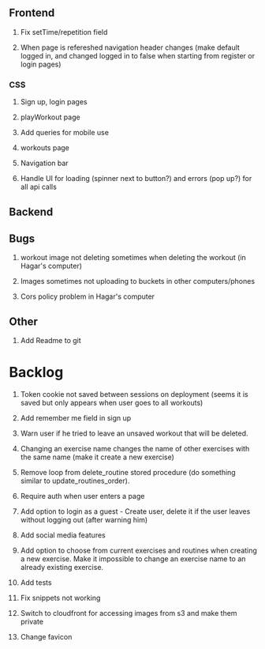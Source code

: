 ## Frontend

1. Fix setTime/repetition field

2. When page is refereshed navigation header changes (make default logged in, and changed logged in to false when starting from register or login pages)

### CSS

1. Sign up, login pages

2. playWorkout page

3. Add queries for mobile use

4. workouts page

5. Navigation bar

6. Handle UI for loading (spinner next to button?) and errors (pop up?) for all api calls

## Backend

## Bugs

1. workout image not deleting sometimes when deleting the workout (in Hagar's computer)

2. Images sometimes not uploading to buckets in other computers/phones

3. Cors policy problem in Hagar's computer

## Other

1. Add Readme to git

# Backlog

1. Token cookie not saved between sessions on deployment (seems it is saved but only appears when user goes to all workouts)

2. Add remember me field in sign up

3. Warn user if he tried to leave an unsaved workout that will be deleted.

4. Changing an exercise name changes the name of other exercises with the same name (make it create a new exercise)

5. Remove loop from delete_routine stored procedure (do something similar to update_routines_order).

6. Require auth when user enters a page

7. Add option to login as a guest - Create user, delete it if the user leaves without logging out (after warning him)

8. Add social media features

9. Add option to choose from current exercises and routines when creating a new exercise.
   Make it impossible to change an exercise name to an already existing exercise.

10. Add tests

11. Fix snippets not working

12. Switch to cloudfront for accessing images from s3 and make them private

13. Change favicon
